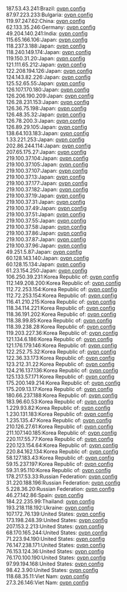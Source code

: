 187.53.43.241:Brazil: [ovpn config](vpn/187_53_43_241.ovpn)  
87.97.223.233:Bulgaria: [ovpn config](vpn/87_97_223_233.ovpn)  
119.97.247.62:China: [ovpn config](vpn/119_97_247_62.ovpn)  
62.133.35.246:Germany: [ovpn config](vpn/62_133_35_246.ovpn)  
49.204.140.241:India: [ovpn config](vpn/49_204_140_241.ovpn)  
115.65.166.106:Japan: [ovpn config](vpn/115_65_166_106.ovpn)  
118.237.3.188:Japan: [ovpn config](vpn/118_237_3_188.ovpn)  
118.240.149.174:Japan: [ovpn config](vpn/118_240_149_174.ovpn)  
119.150.31.20:Japan: [ovpn config](vpn/119_150_31_20.ovpn)  
121.111.65.212:Japan: [ovpn config](vpn/121_111_65_212.ovpn)  
122.208.194.126:Japan: [ovpn config](vpn/122_208_194_126.ovpn)  
124.143.82.226:Japan: [ovpn config](vpn/124_143_82_226.ovpn)  
125.52.65.55:Japan: [ovpn config](vpn/125_52_65_55.ovpn)  
126.107.170.180:Japan: [ovpn config](vpn/126_107_170_180.ovpn)  
126.206.190.209:Japan: [ovpn config](vpn/126_206_190_209.ovpn)  
126.28.231.153:Japan: [ovpn config](vpn/126_28_231_153.ovpn)  
126.36.75.198:Japan: [ovpn config](vpn/126_36_75_198.ovpn)  
126.48.35.32:Japan: [ovpn config](vpn/126_48_35_32.ovpn)  
126.78.200.3:Japan: [ovpn config](vpn/126_78_200_3.ovpn)  
126.89.29.105:Japan: [ovpn config](vpn/126_89_29_105.ovpn)  
138.64.103.183:Japan: [ovpn config](vpn/138_64_103_183.ovpn)  
1.33.221.253:Japan: [ovpn config](vpn/1_33_221_253.ovpn)  
202.86.244.114:Japan: [ovpn config](vpn/202_86_244_114.ovpn)  
207.65.175.27:Japan: [ovpn config](vpn/207_65_175_27.ovpn)  
219.100.37.104:Japan: [ovpn config](vpn/219_100_37_104.ovpn)  
219.100.37.105:Japan: [ovpn config](vpn/219_100_37_105.ovpn)  
219.100.37.107:Japan: [ovpn config](vpn/219_100_37_107.ovpn)  
219.100.37.13:Japan: [ovpn config](vpn/219_100_37_13.ovpn)  
219.100.37.177:Japan: [ovpn config](vpn/219_100_37_177.ovpn)  
219.100.37.182:Japan: [ovpn config](vpn/219_100_37_182.ovpn)  
219.100.37.19:Japan: [ovpn config](vpn/219_100_37_19.ovpn)  
219.100.37.31:Japan: [ovpn config](vpn/219_100_37_31.ovpn)  
219.100.37.49:Japan: [ovpn config](vpn/219_100_37_49.ovpn)  
219.100.37.51:Japan: [ovpn config](vpn/219_100_37_51.ovpn)  
219.100.37.55:Japan: [ovpn config](vpn/219_100_37_55.ovpn)  
219.100.37.58:Japan: [ovpn config](vpn/219_100_37_58.ovpn)  
219.100.37.86:Japan: [ovpn config](vpn/219_100_37_86.ovpn)  
219.100.37.87:Japan: [ovpn config](vpn/219_100_37_87.ovpn)  
219.100.37.96:Japan: [ovpn config](vpn/219_100_37_96.ovpn)  
49.251.5.87:Japan: [ovpn config](vpn/49_251_5_87.ovpn)  
60.128.143.140:Japan: [ovpn config](vpn/60_128_143_140.ovpn)  
60.128.15.134:Japan: [ovpn config](vpn/60_128_15_134.ovpn)  
61.23.154.250:Japan: [ovpn config](vpn/61_23_154_250.ovpn)  
106.250.39.231:Korea Republic of: [ovpn config](vpn/106_250_39_231.ovpn)  
112.149.208.200:Korea Republic of: [ovpn config](vpn/112_149_208_200.ovpn)  
112.72.253.154:Korea Republic of: [ovpn config](vpn/112_72_253_154.ovpn)  
112.72.253.154:Korea Republic of: [ovpn config](vpn/112_72_253_154.ovpn)  
116.41.210.215:Korea Republic of: [ovpn config](vpn/116_41_210_215.ovpn)  
118.34.114.221:Korea Republic of: [ovpn config](vpn/118_34_114_221.ovpn)  
118.36.191.202:Korea Republic of: [ovpn config](vpn/118_36_191_202.ovpn)  
118.38.99.85:Korea Republic of: [ovpn config](vpn/118_38_99_85.ovpn)  
118.39.238.28:Korea Republic of: [ovpn config](vpn/118_39_238_28.ovpn)  
119.203.227.36:Korea Republic of: [ovpn config](vpn/119_203_227_36.ovpn)  
121.134.6.186:Korea Republic of: [ovpn config](vpn/121_134_6_186.ovpn)  
121.176.179.146:Korea Republic of: [ovpn config](vpn/121_176_179_146.ovpn)  
122.252.75.32:Korea Republic of: [ovpn config](vpn/122_252_75_32.ovpn)  
122.36.33.173:Korea Republic of: [ovpn config](vpn/122_36_33_173.ovpn)  
123.212.31.22:Korea Republic of: [ovpn config](vpn/123_212_31_22.ovpn)  
124.216.137.136:Korea Republic of: [ovpn config](vpn/124_216_137_136.ovpn)  
125.133.57.171:Korea Republic of: [ovpn config](vpn/125_133_57_171.ovpn)  
175.200.149.214:Korea Republic of: [ovpn config](vpn/175_200_149_214.ovpn)  
175.209.13.17:Korea Republic of: [ovpn config](vpn/175_209_13_17.ovpn)  
180.66.237.188:Korea Republic of: [ovpn config](vpn/180_66_237_188.ovpn)  
183.96.60.53:Korea Republic of: [ovpn config](vpn/183_96_60_53.ovpn)  
1.229.93.82:Korea Republic of: [ovpn config](vpn/1_229_93_82.ovpn)  
1.230.131.183:Korea Republic of: [ovpn config](vpn/1_230_131_183.ovpn)  
1.235.135.47:Korea Republic of: [ovpn config](vpn/1_235_135_47.ovpn)  
210.126.27.61:Korea Republic of: [ovpn config](vpn/210_126_27_61.ovpn)  
211.107.140.185:Korea Republic of: [ovpn config](vpn/211_107_140_185.ovpn)  
220.117.55.77:Korea Republic of: [ovpn config](vpn/220_117_55_77.ovpn)  
220.123.154.64:Korea Republic of: [ovpn config](vpn/220_123_154_64.ovpn)  
220.84.162.134:Korea Republic of: [ovpn config](vpn/220_84_162_134.ovpn)  
58.127.183.43:Korea Republic of: [ovpn config](vpn/58_127_183_43.ovpn)  
59.15.237.197:Korea Republic of: [ovpn config](vpn/59_15_237_197.ovpn)  
59.31.95.110:Korea Republic of: [ovpn config](vpn/59_31_95_110.ovpn)  
178.217.53.33:Russian Federation: [ovpn config](vpn/178_217_53_33.ovpn)  
31.220.188.196:Russian Federation: [ovpn config](vpn/31_220_188_196.ovpn)  
5.228.36.20:Russian Federation: [ovpn config](vpn/5_228_36_20.ovpn)  
46.27.142.86:Spain: [ovpn config](vpn/46_27_142_86.ovpn)  
184.22.235.99:Thailand: [ovpn config](vpn/184_22_235_99.ovpn)  
193.218.118.192:Ukraine: [ovpn config](vpn/193_218_118_192.ovpn)  
107.172.76.139:United States: [ovpn config](vpn/107_172_76_139.ovpn)  
173.198.248.39:United States: [ovpn config](vpn/173_198_248_39.ovpn)  
207.153.2.213:United States: [ovpn config](vpn/207_153_2_213.ovpn)  
68.170.165.244:United States: [ovpn config](vpn/68_170_165_244.ovpn)  
71.223.94.190:United States: [ovpn config](vpn/71_223_94_190.ovpn)  
76.147.238.171:United States: [ovpn config](vpn/76_147_238_171.ovpn)  
76.153.124.36:United States: [ovpn config](vpn/76_153_124_36.ovpn)  
76.170.100.190:United States: [ovpn config](vpn/76_170_100_190.ovpn)  
97.99.194.168:United States: [ovpn config](vpn/97_99_194_168.ovpn)  
98.42.3.90:United States: [ovpn config](vpn/98_42_3_90.ovpn)  
118.68.35.11:Viet Nam: [ovpn config](vpn/118_68_35_11.ovpn)  
27.3.26.146:Viet Nam: [ovpn config](vpn/27_3_26_146.ovpn)  
